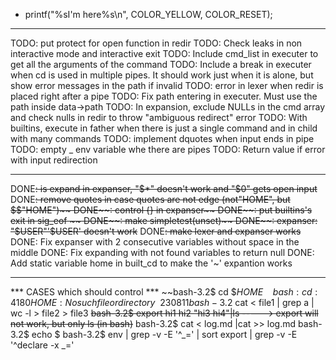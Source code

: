 - printf("%sI'm here%s\n", COLOR_YELLOW, COLOR_RESET);
	
---------------------------------
TODO: put protect for open function in redir
TODO: Check leaks in non interactive mode and interactive exit
TODO: Include cmd_list in executer to get all the arguments of the command
TODO: Include a break in executer when cd is used in multiple pipes. It should work just when it is alone, but show error messages in the path if invalid
TODO: error in lexer when redir is placed right after a pipe
TODO: Fix path entering in executer. Must use the path inside data->path
TODO: In expansion, exclude NULLs in the cmd array and check nulls in redir to throw "ambiguous redirect" error
TODO: With builtins, execute in father when there is just a single command and in child with many commands
TODO: implement dquotes when input ends in pipe
TODO: empty _ env variable whe there are pipes
TODO: Return value if error with input redirection


---------------------------------

DONE~~: is expand in expanser, "$*" doesn't work and "$0" gets open input~~
DONE~~: remove quotes in case quotes are not edge (not"HOME", but $$"HOME")~~
DONE~~: control {} in expanser~~
DONE~~: put builtins's exit in sig_eof ~~
DONE~~: make simpletest(unset)~~
DONE~~: expanser: "$USER"'$USER' doesn't work~~
DONE~~: make lexer and expanser works~~
DONE: Fix expanser with 2 consecutive variables without space in the middle
DONE: Fix expanding with not found variables to return null
DONE: Add static variable home in built_cd to make the '~' expantion works




---------------------------------
*** CASES which should control ***
~~bash-3.2$ cd $$HOME~~
~~bash: cd: 4180HOME: No such file or directory~~230811
bash-3.2$ cat < file1 | grep a | wc -l > file2 > file3
~~bash-3.2$ export hi1 hi2 "hi3 hi4"|ls -----> export will not work, but only ls (in bash)~~
bash-3.2$ cat < log.md |cat >> log.md 
bash-3.2$ echo $
bash-3.2$ env | grep -v -E '^_=' | sort
export | grep -v -E '^declare -x _='




